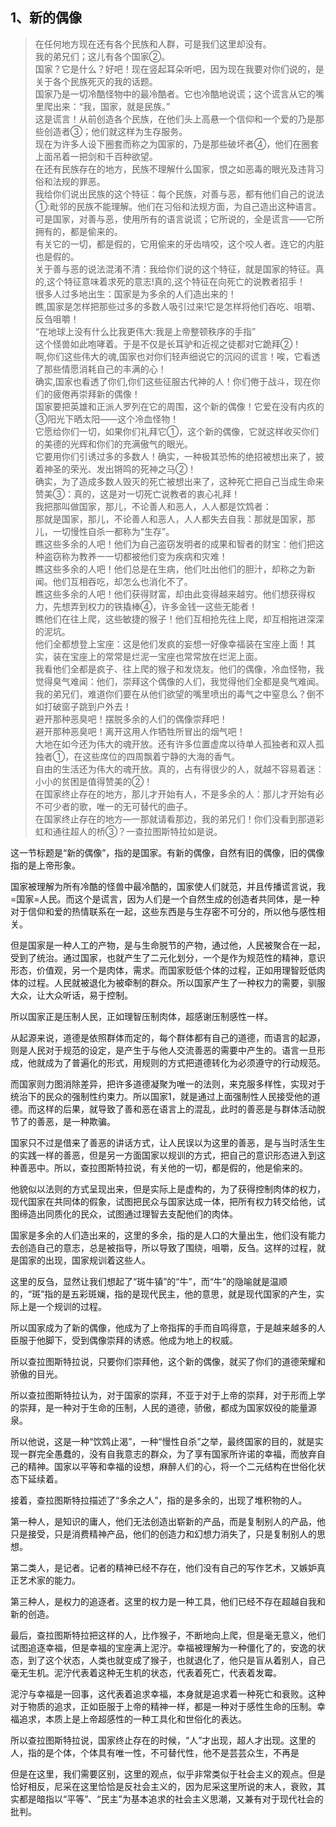 <h2>1、新的偶像</h2><blockquote data-pid="iDbaqBGa">在任何地方现在还有各个民族和人群，可是我们这里却没有。<br>我的弟兄们；这儿有各个国家②。<br>国家？它是什么？好吧！现在竖起耳朵听吧，因为现在我要对你们说的，是关于各个民族死灭的我的话题。<br>国家乃是一切冷酷怪物中的最冷酷者。它也冷酷地说谎；这个谎言从它的嘴里爬出来：“我，国家，就是民族。”<br>这是谎言！从前创造各个民族，在他们头上高悬一个信仰和一个爱的乃是那些创造者③；他们就这样为生存服务。<br>现在为许多人设下圈套而称之为国家的，乃是那些破坏者④，他们在圈套上面吊着一把剑和千百种欲望。<br>在还有民族存在的地方，民族不理解什么国家，恨之如恶毒的眼光及违背习俗和法规的罪恶。<br>我给你们说出民族的这个特征：每个民族，对善与恶，都有他们自己的说法①:毗邻的民族不能理解。他们在习俗和法规方面，为自己造出这种语言。<br>可是国家，对善与恶，使用所有的语言说谎；它所说的，全是谎言——它所拥有的，都是偷来的。<br>有关它的一切，都是假的，它用偷来的牙齿啃咬，这个咬人者。连它的内脏也是假的。<br>关于善与恶的说法混淆不清：我给你们说的这个特征，就是国家的特征。真的,这个特征意味着求死的意志!真的,这个特征在向死亡的说教者招手！<br>很多人过多地出生：国家是为多余的人们造出来的！<br>瞧,国家是怎样把那些过多的多数人吸引过来!它是怎样将他们吞吃、咀嚼、反刍咀嚼！<br>“在地球上没有什么比我更伟大:我是上帝整顿秩序的手指”<br>这个怪兽如此咆哮着。于是不仅是长耳驴和近视之徒都对它跪拜②！<br>啊,你们这些伟大的魂,国家也对你们轻声细说它的沉闷的谎言！唉，它看透了那些情愿消耗自己的丰满的心！<br>确实,国家也看透了你们,你们这些征服古代神的人！你们倦于战斗，现在你们的疲倦再崇拜新的偶像！<br>国家要把英雄和正派人罗列在它的周围，这个新的偶像！它爱在没有内疚的③阳光下晒太阳——这个冷血怪物！<br>它愿给你们一切，如果你们礼拜它①，这个新的偶像，它就这样收买你们的美德的光辉和你们的充满傲气的眼光。<br>它要用你们引诱过多的多数人！确实，一种极其恐怖的绝招被想出来了，披着神圣的荣光、发出锵鸣的死神之马②！<br>确实，为了造成多数人毁灭的死亡被想出来了，这种死亡把自己当成生命来赞美③：真的，这是对一切死亡说教者的衷心礼拜！<br>我把那叫做国家，那儿，不论善人和恶人，人人都是饮鸩者：<br>那就是国家，那儿，不论善人和恶人，人人都失去自我：那就是国家，那儿，一切慢性自杀一都称为“生存”。<br>瞧这些多余的人吧！他们为自己盗窃发明者的成果和智者的财宝：他们把这种盗窃称为教养一一切都被他们变为疾病和灾难！<br>瞧这些多余的人吧！他们总是在生病，他们吐出他们的胆汁，却称之为新闻。他们互相吞吃，却怎么也消化不了。<br>瞧这些多余的人吧！他们获得财富，却由此变得越来越穷。他们想获得权力，先想弄到权力的铁撬棒④，许多金钱一这些无能者！<br>瞧他们在往上爬，这些敏捷的猴子！他们互相抢先往上爬，却互相拖进深深的泥坑。<br>他们全都想登上宝座：这是他们发疯的妄想一好像幸福装在宝座上面！其实，装在宝座上的常常是烂泥一宝座也常常放在烂泥上面。<br>我看他们全都是疯子、往上爬的猴子和发烧友。他们的偶像，冷血怪物，我觉得臭气难闻：他们，崇拜这个偶像的人们，我觉得他们全都是臭气难闻。<br>我的弟兄们，难道你们要在从他们欲望的嘴里喷出的毒气之中窒息么？倒不如打破窗子跳到户外去！<br>避开那种恶臭吧！摆脱多余的人们的偶像崇拜吧！<br>避开那种恶臭吧！离开这用人作牺牲所冒出的烟气吧！<br>大地在如今还为伟大的魂开放。还有许多位置虚席以待单人孤独者和双人孤独者①，在这些席位的四周飘着宁静的大海的香气。<br>自由的生活还为伟大的魂开放。真的，占有得很少的人，就越不容易着迷：小小的贫困是值得赞美的②！<br>在国家终止存在的地方，那儿才开始有人，不是多余的人：那儿才开始有必不可少者的歌，唯一的无可替代的曲子。<br>在国家终止存在的地方—一那就请看那边，我的弟兄们！你们没看到那道彩虹和通往超人的桥③？一查拉图斯特拉如是说。</blockquote><p data-pid="sa6YGIti">这一节标题是“新的偶像”，指的是国家。有新的偶像，自然有旧的偶像，旧的偶像指的是上帝形象。</p><p data-pid="y1zIWKK_">国家被理解为所有冷酷的怪兽中最冷酷的，国家使人们就范，并且传播谎言说，我=国家=人民。而这个是谎言，因为人们是一个自然生成的创造者共同体，是一种对于信仰和爱的热情联系在一起，这些东西是与生存密不可分的，所以他与感性相关。</p><p data-pid="b5ZaV9X_">但是国家是一种人工的产物，是与生命脱节的产物，通过他，人民被聚合在一起，受到了统治。通过国家，也就产生了二元化划分，一个是作为规范性的精神，意识形态，价值观，另一个是肉体，需求。而国家贬低个体的过程，正如用理智贬低肉体的过程。人民就被退化为被牵制的群众。所以国家产生了一种权力的需要，驯服大众，让大众听话，易于控制。</p><p data-pid="tG04HVd_">所以国家正是压制人民，正如理智压制肉体，超感谢压制感性一样。</p><p data-pid="AVHWB6Xl">从起源来说，道德是依照群体而定的，每个群体都有自己的道德，而语言的起源，则是人民对于规范的设定，是产生于与他人交流善恶的需要中产生的。语言一旦形成，他就成为了普遍化的形式，用规则的方式把道德转化为必须遵守的行动规范。</p><p data-pid="Y9cpzo4E">而国家则力图消除差异，把许多道德凝聚为唯一的法则，来克服多样性，实现对于统治下的民众的强制性约束力。所以国家1，就是通过上面强制性人民接受他的道德。而这样的后果，就导致了善和恶在语言上的混乱，此时的善恶是与群体活动脱节了的善恶，是一种欺骗。</p><p data-pid="WIN0eYZG">国家只不过是借来了善恶的讲话方式，让人民误以为这里的善恶，是与当时活生生的实践一样的善恶，但是另一方面国家以规训的方式，把自己的意识形态进入到这种善恶中。所以，查拉图斯特拉说，有关他的一切，都是假的，他是偷来的。</p><p data-pid="yVgpQ7zN">他貌似以法则的方式呈现出来，但是实际上是虚构的，为了获得控制肉体的权力，现代国家在共同体的假象，试图把民众与国家达成一体，把所有权力转交给他，试图缔造出同质化的民众，试图通过理智去支配他们的肉体。</p><p data-pid="BWrgBlx8">国家是多余的人们造出来的，这里的多余，指的是人口的大量出生，他们没有能力去创造自己的意志，总是被指导，所以导致了围绕，咀嚼，反刍。这样的过程，就是国家的出现，国家规训着这些人。</p><p data-pid="3nvPuZDq">这里的反刍，显然让我们想起了“斑牛镇”的“牛”，而“牛”的隐喻就是温顺的，“斑”指的是五彩斑斓，指的是现代民主，他的意思，就是现代国家的产生，实际上是一个规训的过程。</p><p data-pid="neEa9ktd">所以国家成为了新的偶像，他成为了上帝指挥的手而自鸣得意，于是越来越多的人臣服于他脚下，受到偶像崇拜的诱惑。他成为地上的权威。</p><p data-pid="JxbT88ZZ">所以查拉图斯特拉说，只要你们崇拜他，这个新的偶像，就买了你们的道德荣耀和骄傲的目光。</p><p data-pid="cCpQSen7">所以查拉图斯特拉认为，对于国家的崇拜，不亚于对于上帝的崇拜，对于形而上学的崇拜，是一种对于生命的压制，人民的道德，骄傲，都成为国家奴役的能量源泉。</p><p data-pid="ftcxyJC3">所以他说，这是一种“饮鸩止渴”，一种“慢性自杀”之举，最终国家的目的，就是实现一群完全愚蠢的，没有自我意志的群众，为了享有国家所许诺的幸福，而放弃自己的精神。国家以平等和幸福的设想，麻醉人们的心，将一个二元结构在世俗化状态下延续着。</p><p data-pid="oDgVVhBC">接着，查拉图斯特拉描述了“多余之人”，指的是多余的，出现了堆积物的人。</p><p data-pid="GRJ0YvWb">第一种人，是知识的庸人，他们无法创造出崭新的产品，而是复制别人的产品，他只是接受，只是消费精神产品，他们的创造力和幻想力消失了，只是复制别人的思想。</p><p data-pid="yRaiEwvm">第二类人，是记者。记者的精神已经不存在，他们没有自己的写作艺术，又嫉妒真正艺术家的能力。</p><p data-pid="F8YrqasS">第三种人，是权力的追逐者。这里的权力是一种工具，他们已经不存在超越自我和新的创造。</p><p data-pid="LHXsgkMf">最后，查拉图斯特拉把这样的人，比作猴子，不断地向上爬，但是毫无意义，他们试图追逐幸福，但是幸福的宝座满上泥泞。幸福被理解为一种僵化了的，安逸的状态，到了这个状态，人类也就变成了猴子，也就退化了，他只是盲从着别人，自己毫无生机。泥泞代表着这种无生机的状态，代表着死亡，代表着发霉。</p><p data-pid="lRRJVEI0">泥泞与幸福是一回事，这代表着追求幸福，本身就是追求着一种死亡和衰败。这种对于物质的追求，正如臣服于上帝的精神一样，都是一种对于感性生命的压制。幸福追求，本质上是上帝超感性的一种工具化和世俗化的表达。</p><p data-pid="_X57wzbL">所以查拉图斯特拉说，国家终止存在的时候，“人”才出现，超人才出现。这里的人，指的是个体，个体具有唯一性，不可替代性，他不是芸芸众生，不再是</p><p data-pid="-lkwBGtM">但是在这里，我们需要区别，这里的观点，似乎非常类似于社会主义的观点。但是恰好相反，尼采在这里恰恰是反社会主义的，因为尼采这里所说的末人，衰败，其实都是暗指以“平等”、“民主”为基本追求的社会主义思潮，又兼有对于现代社会的批判。</p><p></p>